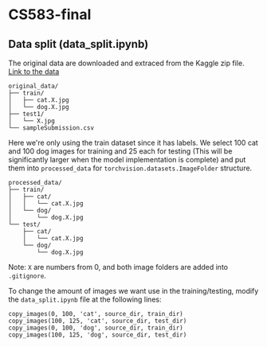 # CS583-final

## Data split (data_split.ipynb)
The original data are downloaded and extraced from the Kaggle zip file. [Link to the data](https://www.kaggle.com/c/dogs-vs-cats)
```
original_data/
├── train/
│   ├── cat.X.jpg
│   └── dog.X.jpg
├── test1/
│   └── X.jpg
└── sampleSubmission.csv
```
Here we're only using the train dataset since it has labels. We select 100 cat and 100 dog images for training and 25 each for testing (This will be significantly larger when the model implementation is complete) and put them into `processed_data` for `torchvision.datasets.ImageFolder` structure.
```
processed_data/
├── train/
│   ├── cat/
│   │   └── cat.X.jpg
│   └── dog/
│       └── dog.X.jpg
└── test/
    ├── cat/
    │   └── cat.X.jpg
    └── dog/
        └── dog.X.jpg
``` 
Note: `X` are numbers from 0, and both image folders are added into `.gitignore`.

To change the amount of images we want use in the training/testing, modify the `data_split.ipynb` file at the following lines:
```
copy_images(0, 100, 'cat', source_dir, train_dir)
copy_images(100, 125, 'cat', source_dir, test_dir)
copy_images(0, 100, 'dog', source_dir, train_dir)
copy_images(100, 125, 'dog', source_dir, test_dir)
```
